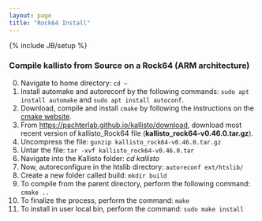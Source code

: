 ```yaml
---
layout: page
title: "Rock64 Install"
---
```


{% include JB/setup %}

### Compile kallisto from Source on a Rock64 (ARM architecture)

0. Navigate to home directory: `cd ~`
1. Install automake and autoreconf by the following commands: `sudo apt install automake` and `sudo apt install autoconf`.
2. Download, compile and install `cmake` by following the instructions on the [cmake website](https://cmake.org/install/).
3. From https://pachterlab.github.io/kallisto/download, download most recent version of kallisto_Rock64 file (**kallisto_rock64-v0.46.0.tar.gz**).
4. Uncompress the file: `gunzip kallisto_rock64-v0.46.0.tar.gz`
5. Untar the file: `tar -xvf kallisto_rock64-v0.46.0.tar`
6. Navigate into the Kallisto folder: *cd kallisto*
7. Now, autoreconfigure in the htslib directory: `autoreconf ext/htslib/`
8. Create a new folder called build: `mkdir build`
9. To compile from the parent directory, perform the following command: `cmake ..`
10. To finalize the process, perform the command: `make`
11. To install in user local bin, perform the command: `sudo make install`
